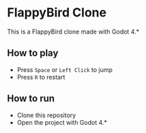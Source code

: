 # FlappyBird Clone

This is a FlappyBird clone made with Godot 4.\*

## How to play

- Press `Space` or `Left Click` to jump
- Press `R` to restart

## How to run

- Clone this repository
- Open the project with Godot 4.\*
